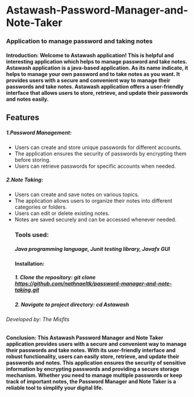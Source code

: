#  Astawash-Password-Manager-and- Note-Taker

   ### Application to manage password and taking notes
   #### Introduction: Welcome to Astawash application! This is helpful and interesting application which helps to manage password and take notes. Astawash application is a java-based application. As its name indicate, it helps to manage your own password and to take notes as you want.  It provides users with a secure and convenient way to manage their passwords and take notes. Astawash application offers a user-friendly interface that allows users to store, retrieve, and update their passwords and notes easily.
   ## Features
   ##### 1.Password Management:

  * Users can create and store unique passwords for different accounts.
  * The application ensures the security of passwords by encrypting them before storing.
  * Users can retrieve passwords for specific accounts when needed.
  
 ##### 2.Note Taking:

* Users can create and save notes on various topics.
* The application allows users to organize their notes into different categories or folders.
* Users can edit or delete existing notes.
* Notes are saved securely and can be accessed whenever needed.
  ### Tools used:
  ##### Java programming language, Junit testing library, Javafx GUI
  #### Installation:
  ##### 1. Clone the repository: git clone https://github.com/nathnaeltk/password-manager-and-note-taking.git
  ##### 2. Navigate to project directory: cd Astawash
###### Developed by: The Misfits
 
  
#### Conclusion: This Astawash Password Manager and Note Taker application provides users with a secure and convenient way to manage their passwords and take notes. With its user-friendly interface and robust functionality, users can easily store, retrieve, and update their passwords and notes. This application ensures the security of sensitive information by encrypting passwords and providing a secure storage mechanism. Whether you need to manage multiple passwords or keep track of important notes, the Password Manager and Note Taker is a reliable tool to simplify your digital life.


